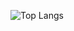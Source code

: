 ![Top Langs](https://github-readme-stats.vercel.app/api/top-langs/?username=arielsaulnier&layout=compact)

